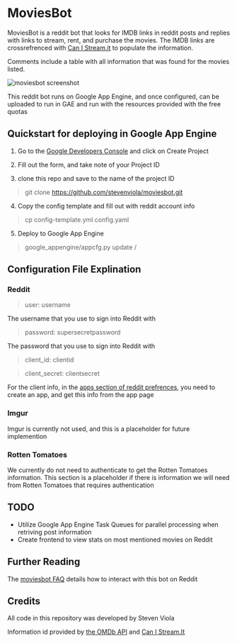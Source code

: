 # MoviesBot

MoviesBot is a reddit bot that looks for IMDB links in reddit posts and replies with links to stream, rent, and purchase the movies. The IMDB links are crossrefrenced with [Can I Stream.it](canistream.it) to populate the information.

Comments include a table with all information that was found for the movies listed.

![moviesbot screenshot](http://i.imgur.com/IUKi2Ri.png)

This reddit bot runs on Google App Engine, and once configured, can be uploaded to run in GAE and run with the resources provided with the free quotas

## Quickstart for deploying in Google App Engine

1) Go to the [Google Developers Console](https://console.developers.google.com/project) and click on Create Project

2) Fill out the form, and take note of your Project ID

3) clone this repo and save to the name of the project ID
> git clone https://github.com/stevenviola/moviesbot.git <project id>

4) Copy the config template and fill out with reddit account info
> cp config-template.yml config.yaml

5) Deploy to Google App Engine
> google_appengine/appcfg.py update <project id>/

## Configuration File Explination

### Reddit
>    user: username

The username that you use to sign into Reddit with

>    password: supersecretpassword

The password that you use to sign into Reddit with

>    client_id: clientid

>    client_secret: clientsecret

For the client info, in the [apps section of reddit prefrences](https://www.reddit.com/prefs/apps/), you need to create an app, and get this info from the app page

### Imgur

Imgur is currently not used, and this is a placeholder for future implemention

### Rotten Tomatoes

We currently do not need to authenticate to get the Rotten Tomatoes information. This section is a placeholder if there is information we will need from Rotten Tomatoes that requires authentication

## TODO

- Utilize Google App Engine Task Queues for parallel processing when retriving post information
- Create frontend to view stats on most mentioned movies on Reddit

## Further Reading

The [moviesbot FAQ](https://www.reddit.com/r/moviesbot/wiki/faq) details how to interact with this bot on Reddit

## Credits

All code in this repository was developed by Steven Viola

Information id provided by [the OMDb API](http://www.omdbapi.com/) and [Can I Stream.It](http://www.canistream.it/)
